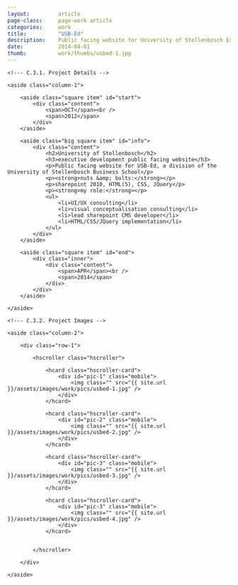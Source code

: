 ```yaml
---
layout: 		article
page-class: 	page-work article
categories: 	work
title:  		"USB-Ed"
description:	Public facing website for University of Stellenbosch Executive Education, a division of the University of Stellenbosch Business School.
date:   		2014-04-01
thumb: 			work/thumbs/usbed-1.jpg
---
```


<!--- C.3. CONTENT AREA ------------------------------------------------------------------------------------------- --> 

<section class="project" id="usb-ed">

    <!--- C.3.1. Project Details -->
    
    <aside class="column-1">

        <aside class="square item" id="start">
            <div class="content">
                <span>OCT</span><br />
                <span>2012</span>
            </div>
        </aside>

        <aside class="big square item" id="info">
            <div class="content">
                <h2>University of Stellenbosch</h2>
                <h3>executive development public facing website</h3>
                <p>Public facing website for USB-Ed, a division of the University of Stellenbosch Business School</p>
                <p><strong>nuts &amp; bolts:</strong></p>
                <p>sharepoint 2010, HTML(5), CSS, JQuery</p>
                <p><strong>my role:</strong></p>
                <ul>
                    <li>UI/UX consulting</li>
                    <li>visual conceptualisation consulting</li>
                    <li>lead sharepoint CMS developer</li>
                    <li>HTML/CSS/JQuery implementation</li>
                </ul>
            </div>    
        </aside>

        <aside class="square item" id="end">
            <div class="inner">
                <div class="content">
                    <span>APR</span><br />
                    <span>2014</span>
                </div>
            </div>  
        </aside>
    
    </aside>
    
    <!--- C.3.2. Project Images -->
    
    <aside class="column-2">
    
        <div class="row-1">
        
            <hscroller class="hscroller">

                <hcard class="hscroller-card">
                    <div id="pic-1" class="mobile">
                        <img class="" src="{{ site.url }}/assets/images/work/pics/usbed-1.jpg" />
                    </div>
                </hcard>

                <hcard class="hscroller-card">
                    <div id="pic-2" class="mobile">
                        <img class="" src="{{ site.url }}/assets/images/work/pics/usbed-2.jpg" />
                    </div>
                </hcard>

                <hcard class="hscroller-card">
                    <div id="pic-3" class="mobile">
                        <img class="" src="{{ site.url }}/assets/images/work/pics/usbed-3.jpg" />
                    </div>
                </hcard>

                <hcard class="hscroller-card">
                    <div id="pic-3" class="mobile">
                        <img class="" src="{{ site.url }}/assets/images/work/pics/usbed-4.jpg" />
                    </div>
                </hcard>


            </hscroller>
            
        </div>

    </aside>
    
</section>

<!--- C.3. END --------------------------------------------------------------------------------------------------- --> 

<div class="wrapper"></div>